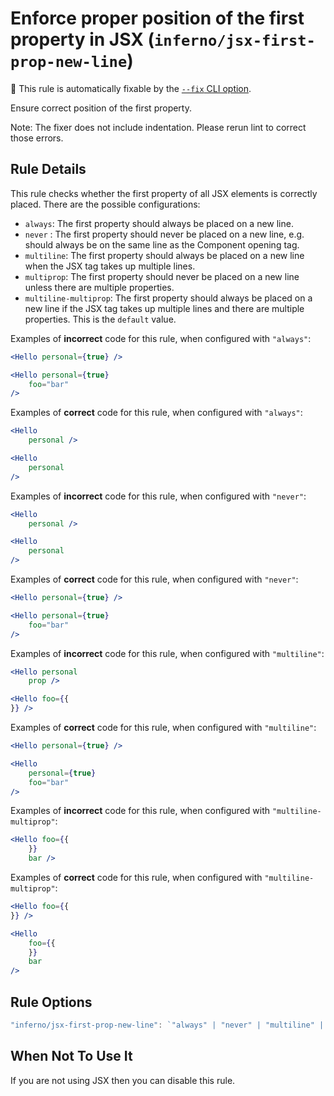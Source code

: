 # Enforce proper position of the first property in JSX (`inferno/jsx-first-prop-new-line`)

🔧 This rule is automatically fixable by the [`--fix` CLI option](https://eslint.org/docs/latest/user-guide/command-line-interface#--fix).

<!-- end auto-generated rule header -->

Ensure correct position of the first property.

Note: The fixer does not include indentation. Please rerun lint to correct those errors.

## Rule Details

This rule checks whether the first property of all JSX elements is correctly placed. There are the possible configurations:

- `always`: The first property should always be placed on a new line.
- `never` : The first property should never be placed on a new line, e.g. should always be on the same line as the Component opening tag.
- `multiline`: The first property should always be placed on a new line when the JSX tag takes up multiple lines.
- `multiprop`: The first property should never be placed on a new line unless there are multiple properties.
- `multiline-multiprop`: The first property should always be placed on a new line if the JSX tag takes up multiple lines and there are multiple properties. This is the `default` value.

Examples of **incorrect** code for this rule, when configured with `"always"`:

```jsx
<Hello personal={true} />

<Hello personal={true}
    foo="bar"
/>
```

Examples of **correct** code for this rule, when configured with `"always"`:

```jsx
<Hello
    personal />

<Hello
    personal
/>
```

Examples of **incorrect** code for this rule, when configured with `"never"`:

```jsx
<Hello
    personal />

<Hello
    personal
/>
```

Examples of **correct** code for this rule, when configured with `"never"`:

```jsx
<Hello personal={true} />

<Hello personal={true}
    foo="bar"
/>
```

Examples of **incorrect** code for this rule, when configured with `"multiline"`:

```jsx
<Hello personal
    prop />
```

```jsx
<Hello foo={{
}} />
```

Examples of **correct** code for this rule, when configured with `"multiline"`:

```jsx
<Hello personal={true} />

<Hello
    personal={true}
    foo="bar"
/>
```

Examples of **incorrect** code for this rule, when configured with `"multiline-multiprop"`:

```jsx
<Hello foo={{
    }}
    bar />
```

Examples of **correct** code for this rule, when configured with `"multiline-multiprop"`:

```jsx
<Hello foo={{
}} />

<Hello
    foo={{
    }}
    bar
/>
```

## Rule Options

```jsx
"inferno/jsx-first-prop-new-line": `"always" | "never" | "multiline" | "multiprop" | "multiline-multiprop"`
```

## When Not To Use It

If you are not using JSX then you can disable this rule.
